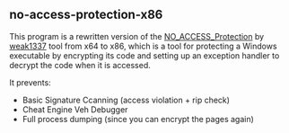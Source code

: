 ## no-access-protection-x86
This program is a rewritten version of the [NO_ACCESS_Protection](https://github.com/weak1337/NO_ACCESS_Protection) by [weak1337](https://github.com/weak1337) tool from x64 to x86, which is a tool for protecting a Windows executable by encrypting its code and setting up an exception handler to decrypt the code when it is accessed.

It prevents: 
* Basic Signature Ccanning (access violation + rip check)
* Cheat Engine Veh Debugger
* Full process dumping (since you can encrypt the pages again)
